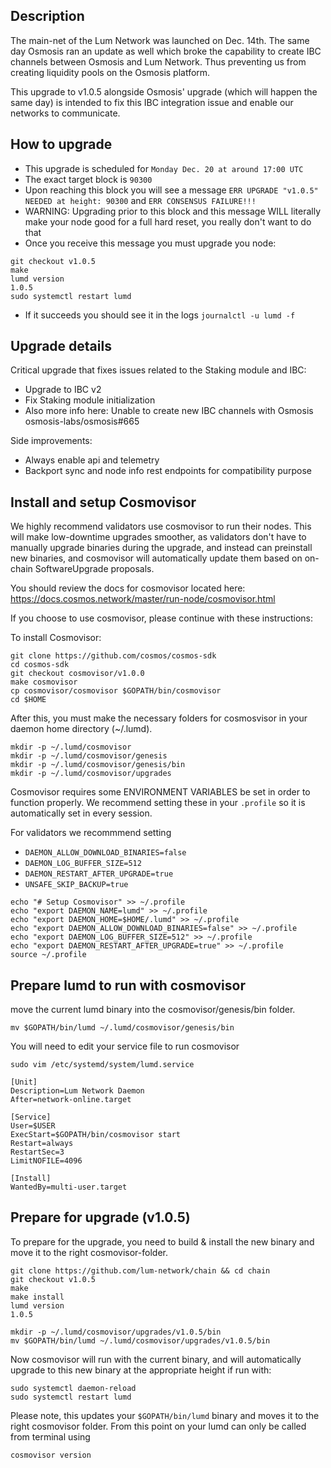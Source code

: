 ## Description
The main-net of the Lum Network was launched on Dec. 14th. The same day Osmosis ran an update as well which broke the capability to create IBC channels between Osmosis and Lum Network. Thus preventing us from creating liquidity pools on the Osmosis platform.

This upgrade to v1.0.5 alongside Osmosis' upgrade (which will happen the same day) is intended to fix this IBC integration issue and enable our networks to communicate.

## How to upgrade
- This upgrade is scheduled for `Monday Dec. 20 at around 17:00 UTC`
- The exact target block is `90300`
- Upon reaching this block you will see a message `ERR UPGRADE "v1.0.5" NEEDED at height: 90300` and `ERR CONSENSUS FAILURE!!!`
- WARNING: Upgrading prior to this block and this message WILL literally make your node good for a full hard reset, you really don't want to do that
- Once you receive this message you must upgrade you node:
```
git checkout v1.0.5
make
lumd version
1.0.5
sudo systemctl restart lumd
```
- If it succeeds you should see it in the logs `journalctl -u lumd -f`

## Upgrade details
Critical upgrade that fixes issues related to the Staking module and IBC:
- Upgrade to IBC v2
- Fix Staking module initialization
- Also more info here: Unable to create new IBC channels with Osmosis osmosis-labs/osmosis#665

Side improvements:
- Always enable api and telemetry
- Backport sync and node info rest endpoints for compatibility purpose

## Install and setup Cosmovisor

We highly recommend validators use cosmovisor to run their nodes. This will make low-downtime upgrades smoother,
as validators don't have to manually upgrade binaries during the upgrade, and instead can preinstall new binaries, and
cosmovisor will automatically update them based on on-chain SoftwareUpgrade proposals.

You should review the docs for cosmovisor located here: https://docs.cosmos.network/master/run-node/cosmovisor.html

If you choose to use cosmovisor, please continue with these instructions:

To install Cosmovisor:

```
git clone https://github.com/cosmos/cosmos-sdk
cd cosmos-sdk
git checkout cosmovisor/v1.0.0
make cosmovisor
cp cosmovisor/cosmovisor $GOPATH/bin/cosmovisor
cd $HOME
```

After this, you must make the necessary folders for cosmosvisor in your daemon home directory (~/.lumd).

```
mkdir -p ~/.lumd/cosmovisor
mkdir -p ~/.lumd/cosmovisor/genesis
mkdir -p ~/.lumd/cosmovisor/genesis/bin
mkdir -p ~/.lumd/cosmovisor/upgrades
```

Cosmovisor requires some ENVIRONMENT VARIABLES be set in order to function properly.  We recommend setting these in
your `.profile` so it is automatically set in every session.

For validators we recommmend setting
- `DAEMON_ALLOW_DOWNLOAD_BINARIES=false`
- `DAEMON_LOG_BUFFER_SIZE=512`
- `DAEMON_RESTART_AFTER_UPGRADE=true`
- `UNSAFE_SKIP_BACKUP=true`

```
echo "# Setup Cosmovisor" >> ~/.profile
echo "export DAEMON_NAME=lumd" >> ~/.profile
echo "export DAEMON_HOME=$HOME/.lumd" >> ~/.profile
echo "export DAEMON_ALLOW_DOWNLOAD_BINARIES=false" >> ~/.profile
echo "export DAEMON_LOG_BUFFER_SIZE=512" >> ~/.profile
echo "export DAEMON_RESTART_AFTER_UPGRADE=true" >> ~/.profile
source ~/.profile
```

## Prepare lumd to run with cosmovisor

move the current lumd binary into the cosmovisor/genesis/bin folder.

```
mv $GOPATH/bin/lumd ~/.lumd/cosmovisor/genesis/bin
```

You will need to edit your service file to run cosmovisor

`sudo vim /etc/systemd/system/lumd.service`
```
[Unit]
Description=Lum Network Daemon
After=network-online.target

[Service]
User=$USER
ExecStart=$GOPATH/bin/cosmovisor start
Restart=always
RestartSec=3
LimitNOFILE=4096

[Install]
WantedBy=multi-user.target
```

## Prepare for upgrade (v1.0.5)

To prepare for the upgrade, you need to build & install the new binary and move it to the right cosmovisor-folder.

```
git clone https://github.com/lum-network/chain && cd chain
git checkout v1.0.5
make
make install
lumd version
1.0.5
```
```
mkdir -p ~/.lumd/cosmovisor/upgrades/v1.0.5/bin
mv $GOPATH/bin/lumd ~/.lumd/cosmovisor/upgrades/v1.0.5/bin
```

Now cosmovisor will run with the current binary, and will automatically upgrade to this new binary at the appropriate height if run with:
```
sudo systemctl daemon-reload
sudo systemctl restart lumd
```


Please note, this updates your `$GOPATH/bin/lumd` binary and moves it to the right cosmovisor folder. From this point on your lumd can only be called from terminal using 
```
cosmovisor version
```
